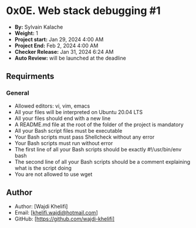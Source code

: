 # 0x0E. Web stack debugging #1

- **By:** Sylvain Kalache
- **Weight:** 1
- **Project start:** Jan 29, 2024 4:00 AM
- **Project End:** Feb 2, 2024 4:00 AM
- **Checker Release:** Jan 31, 2024 6:24 AM
- **Auto Review:** will be launched at the deadline

## Requirments
### General

- Allowed editors: vi, vim, emacs
- All your files will be interpreted on Ubuntu 20.04 LTS
- All your files should end with a new line
- A README.md file at the root of the folder of the project is mandatory
- All your Bash script files must be executable
- Your Bash scripts must pass Shellcheck without any error
- Your Bash scripts must run without error
- The first line of all your Bash scripts should be exactly #!/usr/bin/env bash
- The second line of all your Bash scripts should be a comment explaining what is the script doing
- You are not allowed to use wget

## Author
- Author: [Wajdi Khelifi]
- Email: [khelifi.wajdi@hotmail.com]
- GitHub: [https://github.com/wajdi-khelifi]
